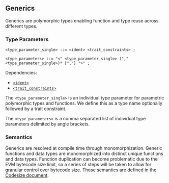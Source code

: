 ## Generics

Generics are polymorphic types enabling function and type reuse across different types.

### Type Parameters

```ebnf
<type_parameter_single> ::= <ident> <trait_constraints> ;

<type_parameters> ::= "<" <type_parameter_single> ("," <type_parameter_single>)* [","] ">" ;
```

Dependencies:

- [`<ident>`](../identifiers.md)
- [`<trait_constraints>`](./traits.md)

The `<type_parameter_single>` is an individual type parameter for parametric polymorphic types and
functions. We define this as a type name optionally followed by a trait constraint.

The `<type_parameters>` is a comma separated list of individual type parameters delimited by angle
brackets.

### Semantics

Generics are resolved at compile time through monomorphization. Generic functions and data types are
monomorphized into distinct unique functions and data types. Function duplication can become
problematic due to the EVM bytecode size limit, so a series of steps will be taken to allow for
granular control over bytecode size. Those semantics are defined in the
[Codesize document](../../semantics/codesize.md).
